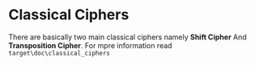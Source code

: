 # Classical Ciphers

There are basically two main classical ciphers namely **Shift Cipher** And **Transposition Cipher**.
For mpre information read `target\doc\classical_ciphers`
